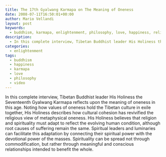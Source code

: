 ```yaml
---
title: The 17th Gyalwang Karmapa on The Meaning of Oneness
date: 2008-07-11T16:50:01+00:00
author: Mario Vellandi
layout: post
keywords:
  - buddhism, karmapa, enlightenment, philosophy, love, happiness, religion
description:
  - In this complete interview, Tibetan Buddhist leader His Holiness the Seventeenth Gyalwang Karmapa reflects upon the meaning of oneness in this age
categories:
  - enlightenment
tags:
  - buddhism
  - happiness
  - karmapa
  - love
  - philosophy
  - video
---
```

In this complete interview, Tibetan Buddhist leader His Holiness the Seventeenth Gyalwang Karmapa reflects upon the meaning of oneness in this age. Noting how values of oneness hold the Tibetan culture in exile together, His Holiness describes how cultural cohesion has revivified the religious view of metaphysical oneness. His Holiness believes that religion and spirituality must adapt to reflect the evolving human condition, although root causes of suffering remain the same. Spiritual leaders and luminaries can facilitate this adaptation by connecting their spiritual power with the devotional power of the masses. Spirituality can be spread not through commodification, but rather through meaningful and conscious relationships intended to benefit the whole.
